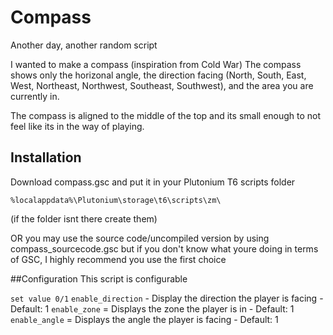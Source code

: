 # Compass
Another day, another random script

I wanted to make a compass (inspiration from Cold War)
The compass shows only the horizonal angle, the direction facing (North, South, East, West, Northeast, Northwest, Southeast, Southwest), and the area you are currently in.

The compass is aligned to the middle of the top and its small enough to not feel like its in the way of playing. 

## Installation
Download compass.gsc and put it in your Plutonium T6 scripts folder

```%localappdata%\Plutonium\storage\t6\scripts\zm\```

(if the folder isnt there create them)


OR you may use the source code/uncompiled version by using compass_sourcecode.gsc but if you don't know what youre doing in terms of GSC, I highly recommend you use the first choice

##Configuration
This script is configurable

```set value 0/1```
``enable_direction`` - Display the direction the player is facing - Default: 1
``enable_zone`` = Displays the zone the player is in - Default: 1
``enable_angle`` = Displays the angle the player is facing - Default: 1

